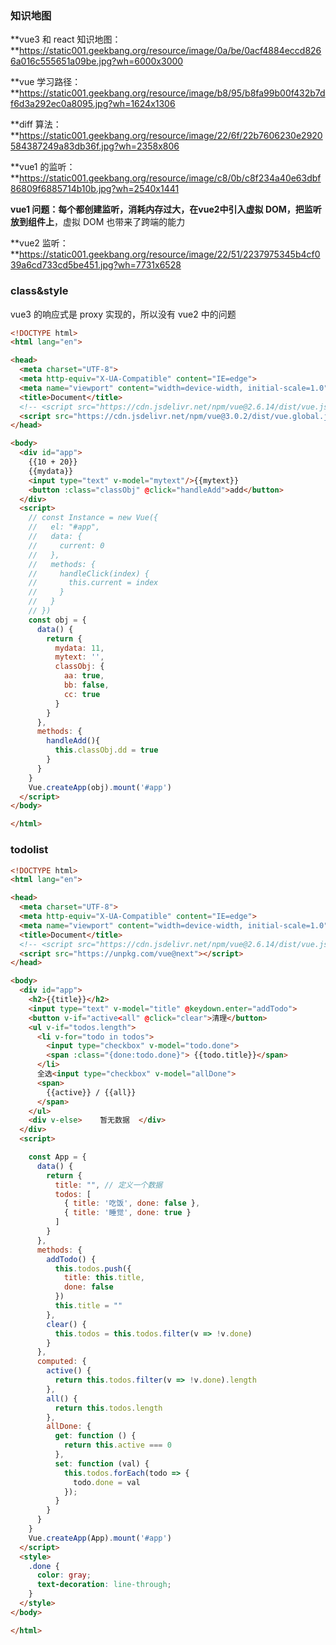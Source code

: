 ### 知识地图

**vue3 和 react 知识地图：**https://static001.geekbang.org/resource/image/0a/be/0acf4884eccd8266a016c555651a09be.jpg?wh=6000x3000


**vue 学习路径：**https://static001.geekbang.org/resource/image/b8/95/b8fa99b00f432b7df6d3a292ec0a8095.jpg?wh=1624x1306

**diff 算法：**https://static001.geekbang.org/resource/image/22/6f/22b7606230e2920584387249a83db36f.jpg?wh=2358x806

**vue1 的监听：**https://static001.geekbang.org/resource/image/c8/0b/c8f234a40e63dbf86809f6885714b10b.jpg?wh=2540x1441

**vue1 问题：每个都创建监听，消耗内存过大，在vue2中引入虚拟 DOM，把监听放到组件上**，虚拟 DOM 也带来了跨端的能力

**vue2 监听：**https://static001.geekbang.org/resource/image/22/51/2237975345b4cf039a6cd733cd5be451.jpg?wh=7731x6528


### class&style

vue3 的响应式是 proxy 实现的，所以没有 vue2 中的问题

```html
<!DOCTYPE html>
<html lang="en">

<head>
  <meta charset="UTF-8">
  <meta http-equiv="X-UA-Compatible" content="IE=edge">
  <meta name="viewport" content="width=device-width, initial-scale=1.0">
  <title>Document</title>
  <!-- <script src="https://cdn.jsdelivr.net/npm/vue@2.6.14/dist/vue.js"></script> -->
  <script src="https://cdn.jsdelivr.net/npm/vue@3.0.2/dist/vue.global.js"></script>
</head>

<body>
  <div id="app">
    {{10 + 20}}
    {{mydata}}
    <input type="text" v-model="mytext"/>{{mytext}}
    <button :class="classObj" @click="handleAdd">add</button>
  </div>
  <script>
    // const Instance = new Vue({
    //   el: "#app",
    //   data: {
    //     current: 0
    //   },
    //   methods: {
    //     handleClick(index) {
    //       this.current = index
    //     }
    //   }
    // }) 
    const obj = {
      data() {
        return {
          mydata: 11,
          mytext: '',
          classObj: {
            aa: true,
            bb: false,
            cc: true
          }
        }
      },
      methods: {
        handleAdd(){
          this.classObj.dd = true
        }
      }
    }
    Vue.createApp(obj).mount('#app')
  </script>
</body>

</html>
```

### todolist

```html
<!DOCTYPE html>
<html lang="en">

<head>
  <meta charset="UTF-8">
  <meta http-equiv="X-UA-Compatible" content="IE=edge">
  <meta name="viewport" content="width=device-width, initial-scale=1.0">
  <title>Document</title>
  <!-- <script src="https://cdn.jsdelivr.net/npm/vue@2.6.14/dist/vue.js"></script> -->
  <script src="https://unpkg.com/vue@next"></script>
</head>

<body>
  <div id="app">
    <h2>{{title}}</h2>
    <input type="text" v-model="title" @keydown.enter="addTodo">
    <button v-if="active<all" @click="clear">清理</button>
    <ul v-if="todos.length">
      <li v-for="todo in todos">
        <input type="checkbox" v-model="todo.done">
        <span :class="{done:todo.done}"> {{todo.title}}</span>
      </li>
      全选<input type="checkbox" v-model="allDone">
      <span> 
        {{active}} / {{all}}
      </span>
    </ul>
    <div v-else>    暂无数据  </div>
  </div>
  <script>

    const App = {
      data() {
        return {
          title: "", // 定义一个数据    
          todos: [
            { title: '吃饭', done: false },
            { title: '睡觉', done: true }
          ]
        }
      },
      methods: {
        addTodo() {
          this.todos.push({
            title: this.title,
            done: false
          })
          this.title = ""
        },
        clear() {
          this.todos = this.todos.filter(v => !v.done)
        }
      },
      computed: {
        active() {
          return this.todos.filter(v => !v.done).length
        },
        all() {
          return this.todos.length
        },
        allDone: {
          get: function () {
            return this.active === 0
          },
          set: function (val) {
            this.todos.forEach(todo => {
              todo.done = val
            });
          }
        }
      }
    }
    Vue.createApp(App).mount('#app')
  </script>
  <style>
    .done {
      color: gray;
      text-decoration: line-through;
    }
  </style>
</body>

</html>
```